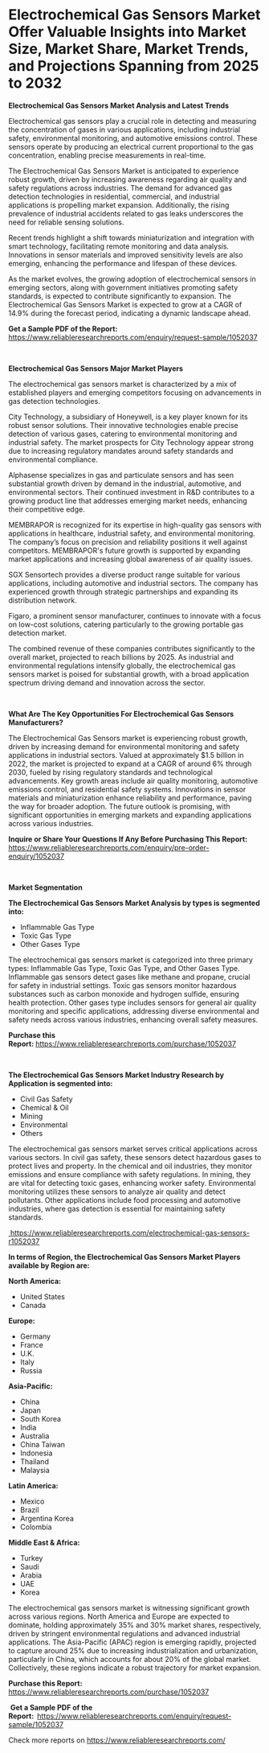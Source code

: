 <p><h1>Electrochemical Gas Sensors Market Offer Valuable Insights into Market Size, Market Share, Market Trends, and Projections Spanning from 2025 to 2032</h1></p><p><strong>Electrochemical Gas Sensors Market Analysis and Latest Trends</strong></p>
<p><p>Electrochemical gas sensors play a crucial role in detecting and measuring the concentration of gases in various applications, including industrial safety, environmental monitoring, and automotive emissions control. These sensors operate by producing an electrical current proportional to the gas concentration, enabling precise measurements in real-time. </p><p>The Electrochemical Gas Sensors Market is anticipated to experience robust growth, driven by increasing awareness regarding air quality and safety regulations across industries. The demand for advanced gas detection technologies in residential, commercial, and industrial applications is propelling market expansion. Additionally, the rising prevalence of industrial accidents related to gas leaks underscores the need for reliable sensing solutions.</p><p>Recent trends highlight a shift towards miniaturization and integration with smart technology, facilitating remote monitoring and data analysis. Innovations in sensor materials and improved sensitivity levels are also emerging, enhancing the performance and lifespan of these devices. </p><p>As the market evolves, the growing adoption of electrochemical sensors in emerging sectors, along with government initiatives promoting safety standards, is expected to contribute significantly to expansion. The Electrochemical Gas Sensors Market is expected to grow at a CAGR of 14.9% during the forecast period, indicating a dynamic landscape ahead.</p></p>
<p><strong>Get a Sample PDF of the Report:&nbsp;</strong> <a href="https://www.reliableresearchreports.com/enquiry/request-sample/1052037?utm_campaign=2243&utm_medium=2&utm_source=Github&utm_content=ia&utm_term=06042025&utm_id=electrochemical-gas-sensors">https://www.reliableresearchreports.com/enquiry/request-sample/1052037</a></p>
<p>&nbsp;</p>
<p><strong>Electrochemical Gas Sensors Major Market Players</strong></p>
<p><p>The electrochemical gas sensors market is characterized by a mix of established players and emerging competitors focusing on advancements in gas detection technologies.</p><p>City Technology, a subsidiary of Honeywell, is a key player known for its robust sensor solutions. Their innovative technologies enable precise detection of various gases, catering to environmental monitoring and industrial safety. The market prospects for City Technology appear strong due to increasing regulatory mandates around safety standards and environmental compliance.</p><p>Alphasense specializes in gas and particulate sensors and has seen substantial growth driven by demand in the industrial, automotive, and environmental sectors. Their continued investment in R&D contributes to a growing product line that addresses emerging market needs, enhancing their competitive edge.</p><p>MEMBRAPOR is recognized for its expertise in high-quality gas sensors with applications in healthcare, industrial safety, and environmental monitoring. The company’s focus on precision and reliability positions it well against competitors. MEMBRAPOR's future growth is supported by expanding market applications and increasing global awareness of air quality issues.</p><p>SGX Sensortech provides a diverse product range suitable for various applications, including automotive and industrial sectors. The company has experienced growth through strategic partnerships and expanding its distribution network.</p><p>Figaro, a prominent sensor manufacturer, continues to innovate with a focus on low-cost solutions, catering particularly to the growing portable gas detection market. </p><p>The combined revenue of these companies contributes significantly to the overall market, projected to reach billions by 2025. As industrial and environmental regulations intensify globally, the electrochemical gas sensors market is poised for substantial growth, with a broad application spectrum driving demand and innovation across the sector.</p></p>
<p>&nbsp;</p>
<p><strong>What Are The Key Opportunities For Electrochemical Gas Sensors Manufacturers?</strong></p>
<p><p>The Electrochemical Gas Sensors market is experiencing robust growth, driven by increasing demand for environmental monitoring and safety applications in industrial sectors. Valued at approximately $1.5 billion in 2022, the market is projected to expand at a CAGR of around 6% through 2030, fueled by rising regulatory standards and technological advancements. Key growth areas include air quality monitoring, automotive emissions control, and residential safety systems. Innovations in sensor materials and miniaturization enhance reliability and performance, paving the way for broader adoption. The future outlook is promising, with significant opportunities in emerging markets and expanding applications across various industries.</p></p>
<p><strong>Inquire or Share Your Questions If Any Before Purchasing This Report:</strong> <a href="https://www.reliableresearchreports.com/enquiry/pre-order-enquiry/1052037?utm_campaign=2243&utm_medium=2&utm_source=Github&utm_content=ia&utm_term=06042025&utm_id=electrochemical-gas-sensors">https://www.reliableresearchreports.com/enquiry/pre-order-enquiry/1052037</a></p>
<p>&nbsp;</p>
<p><strong>Market Segmentation</strong></p>
<p><strong>The Electrochemical Gas Sensors Market Analysis by types is segmented into:</strong></p>
<p><ul><li>Inflammable Gas Type</li><li>Toxic Gas Type</li><li>Other Gases Type</li></ul></p>
<p><p>The electrochemical gas sensors market is categorized into three primary types: Inflammable Gas Type, Toxic Gas Type, and Other Gases Type. Inflammable gas sensors detect gases like methane and propane, crucial for safety in industrial settings. Toxic gas sensors monitor hazardous substances such as carbon monoxide and hydrogen sulfide, ensuring health protection. Other gases type includes sensors for general air quality monitoring and specific applications, addressing diverse environmental and safety needs across various industries, enhancing overall safety measures.</p></p>
<p><strong>Purchase this Report:&nbsp;</strong><a href="https://www.reliableresearchreports.com/purchase/1052037?utm_campaign=2243&utm_medium=2&utm_source=Github&utm_content=ia&utm_term=06042025&utm_id=electrochemical-gas-sensors">https://www.reliableresearchreports.com/purchase/1052037</a></p>
<p>&nbsp;</p>
<p><strong>The Electrochemical Gas Sensors Market Industry Research by Application is segmented into:</strong></p>
<p><ul><li>Civil Gas Safety</li><li>Chemical & Oil</li><li>Mining</li><li>Environmental</li><li>Others</li></ul></p>
<p><p>The electrochemical gas sensors market serves critical applications across various sectors. In civil gas safety, these sensors detect hazardous gases to protect lives and property. In the chemical and oil industries, they monitor emissions and ensure compliance with safety regulations. In mining, they are vital for detecting toxic gases, enhancing worker safety. Environmental monitoring utilizes these sensors to analyze air quality and detect pollutants. Other applications include food processing and automotive industries, where gas detection is essential for maintaining safety standards.</p></p>
<p><a href="https://www.reliableresearchreports.com/electrochemical-gas-sensors-r1052037?utm_campaign=2243&utm_medium=2&utm_source=Github&utm_content=ia&utm_term=06042025&utm_id=electrochemical-gas-sensors">&nbsp;https://www.reliableresearchreports.com/electrochemical-gas-sensors-r1052037</a></p>
<p><strong>In terms of Region, the Electrochemical Gas Sensors Market Players available by Region are:</strong></p>
<p>
    <p> <strong> North America: </strong>
        <ul>
            <li>United States</li>
            <li>Canada</li>
        </ul>
        </p> 
    <p> <strong> Europe: </strong>
        <ul>
            <li>Germany</li>
            <li>France</li>
            <li>U.K.</li>
            <li>Italy</li>
            <li>Russia</li>
        </ul>
        </p> 
    <p> <strong> Asia-Pacific: </strong>
        <ul>
            <li>China</li>
            <li>Japan</li>
            <li>South Korea</li>
            <li>India</li>
            <li>Australia</li>
            <li>China Taiwan</li>
            <li>Indonesia</li>
            <li>Thailand</li>
            <li>Malaysia</li>
        </ul>
        </p> 
    <p> <strong> Latin America: </strong>
        <ul>
            <li>Mexico</li>
            <li>Brazil</li>
            <li>Argentina Korea</li>
            <li>Colombia</li>
        </ul>
        </p> 
    <p> <strong> Middle East & Africa: </strong>
        <ul>
            <li>Turkey</li>
            <li>Saudi</li>
            <li>Arabia</li>
            <li>UAE</li>
            <li>Korea</li>
        </ul>
    </p>
    </p>
<p><p>The electrochemical gas sensors market is witnessing significant growth across various regions. North America and Europe are expected to dominate, holding approximately 35% and 30% market shares, respectively, driven by stringent environmental regulations and advanced industrial applications. The Asia-Pacific (APAC) region is emerging rapidly, projected to capture around 25% due to increasing industrialization and urbanization, particularly in China, which accounts for about 20% of the global market. Collectively, these regions indicate a robust trajectory for market expansion.</p></p>
<p><strong>Purchase this Report: </strong><a href="https://www.reliableresearchreports.com/purchase/1052037?utm_campaign=2243&utm_medium=2&utm_source=Github&utm_content=ia&utm_term=06042025&utm_id=electrochemical-gas-sensors">https://www.reliableresearchreports.com/purchase/1052037</a></p>
<p>&nbsp;<strong>Get a Sample PDF of the Report:&nbsp;&nbsp;</strong><a href="https://www.reliableresearchreports.com/enquiry/request-sample/1052037?utm_campaign=2243&utm_medium=2&utm_source=Github&utm_content=ia&utm_term=06042025&utm_id=electrochemical-gas-sensors">https://www.reliableresearchreports.com/enquiry/request-sample/1052037</a></p>
<p><strong></strong></p>
<p>Check more reports on <a href="https://www.reliableresearchreports.com/?utm_campaign=2243&utm_medium=2&utm_source=Github&utm_content=ia&utm_term=06042025&utm_id=electrochemical-gas-sensors">https://www.reliableresearchreports.com/</a></p>